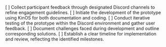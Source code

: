 [ ] Collect participant feedback through designated Discord channels to refine engagement guidelines.
[ ] Initiate the development of the prototype using KinOS for both documentation and coding.
[ ] Conduct iterative testing of the prototype within the Discord environment and gather user feedback.
[ ] Document challenges faced during development and outline corresponding solutions.
[ ] Establish a clear timeline for implementation and review, reflecting the identified milestones.